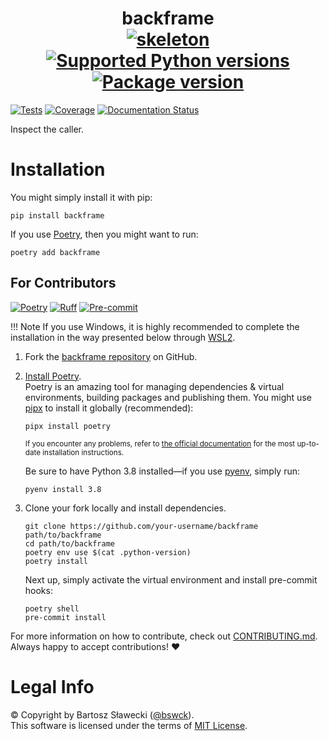 
# <div align="center">backframe<br>[![skeleton](https://img.shields.io/badge/0.0.2rc–215–g792492f-skeleton?label=%F0%9F%92%80%20skeleton-ci/skeleton-python&labelColor=black&color=grey&link=https%3A//github.com/skeleton-ci/skeleton-python)](https://github.com/skeleton-ci/skeleton-python/tree/0.0.2rc-215-g792492f) [![Supported Python versions](https://img.shields.io/pypi/pyversions/backframe.svg?logo=python&label=Python)](https://pypi.org/project/backframe/) [![Package version](https://img.shields.io/pypi/v/backframe?label=PyPI)](https://pypi.org/project/backframe/)</div>

[![Tests](https://github.com/bswck/backframe/actions/workflows/test.yml/badge.svg)](https://github.com/bswck/backframe/actions/workflows/test.yml)
[![Coverage](https://coverage-badge.samuelcolvin.workers.dev/bswck/backframe.svg)](https://coverage-badge.samuelcolvin.workers.dev/redirect/bswck/backframe)
[![Documentation Status](https://readthedocs.org/projects/backframe/badge/?version=latest)](https://backframe.readthedocs.io/en/latest/?badge=latest)

Inspect the caller.

# Installation
You might simply install it with pip:

```shell
pip install backframe
```

If you use [Poetry](https://python-poetry.org/), then you might want to run:

```shell
poetry add backframe
```

## For Contributors
[![Poetry](https://img.shields.io/endpoint?url=https://python-poetry.org/badge/v0.json)](https://python-poetry.org/)
[![Ruff](https://img.shields.io/endpoint?url=https://raw.githubusercontent.com/astral-sh/ruff/main/assets/badge/v2.json)](https://github.com/astral-sh/ruff)
[![Pre-commit](https://img.shields.io/badge/pre--commit-enabled-brightgreen?logo=pre-commit&logoColor=white)](https://github.com/pre-commit/pre-commit)
<!--
This section was generated from skeleton-ci/skeleton-python@0.0.2rc-215-g792492f.
Instead of changing this particular file, you might want to alter the template:
https://github.com/skeleton-ci/skeleton-python/tree/0.0.2rc-215-g792492f/fragments/readme.md
-->
!!! Note
    If you use Windows, it is highly recommended to complete the installation in the way presented below through [WSL2](https://learn.microsoft.com/en-us/windows/wsl/install).
1.  Fork the [backframe repository](https://github.com/bswck/backframe) on GitHub.

1.  [Install Poetry](https://python-poetry.org/docs/#installation).<br/>
    Poetry is an amazing tool for managing dependencies & virtual environments, building packages and publishing them.
    You might use [pipx](https://github.com/pypa/pipx#readme) to install it globally (recommended):

    ```shell
    pipx install poetry
    ```

    <sub>If you encounter any problems, refer to [the official documentation](https://python-poetry.org/docs/#installation) for the most up-to-date installation instructions.</sub>

    Be sure to have Python 3.8 installed—if you use [pyenv](https://github.com/pyenv/pyenv#readme), simply run:

    ```shell
    pyenv install 3.8
    ```

1.  Clone your fork locally and install dependencies.

    ```shell
    git clone https://github.com/your-username/backframe path/to/backframe
    cd path/to/backframe
    poetry env use $(cat .python-version)
    poetry install
    ```

    Next up, simply activate the virtual environment and install pre-commit hooks:

    ```shell
    poetry shell
    pre-commit install
    ```

For more information on how to contribute, check out [CONTRIBUTING.md](https://github.com/bswck/backframe/blob/HEAD/CONTRIBUTING.md).<br/>
Always happy to accept contributions! ❤️

# Legal Info
© Copyright by Bartosz Sławecki ([@bswck](https://github.com/bswck)).
<br />This software is licensed under the terms of [MIT License](https://github.com/bswck/backframe/blob/HEAD/LICENSE).
